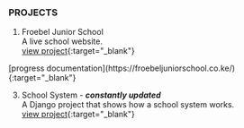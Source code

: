 
### <b>PROJECTS</b>
1. Froebel Junior School <br>
A live school website.  <br>
[view project](https://froebeljuniorschool.co.ke/){:target="_blank"}

<div style="display: hidden;">
  [progress documentation](https://froebeljuniorschool.co.ke/){:target="_blank"}
</div>


3. School System - ***constantly updated*** <br>
A Django project that shows how a school system works.  <br>
[view project](https://froebelschool.co.ke/){:target="_blank"}
